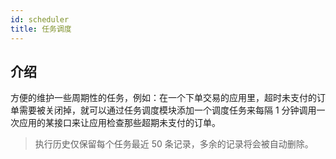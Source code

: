 ```yaml
---
id: scheduler
title: 任务调度
---
```


## 介绍

方便的维护一些周期性的任务，例如：在一个下单交易的应用里，超时未支付的订单需要被关闭掉，就可以通过任务调度模块添加一个调度任务来每隔 1 分钟调用一次应用的某接口来让应用检查那些超期未支付的订单。

> 执行历史仅保留每个任务最近 50 条记录，多余的记录将会被自动删除。